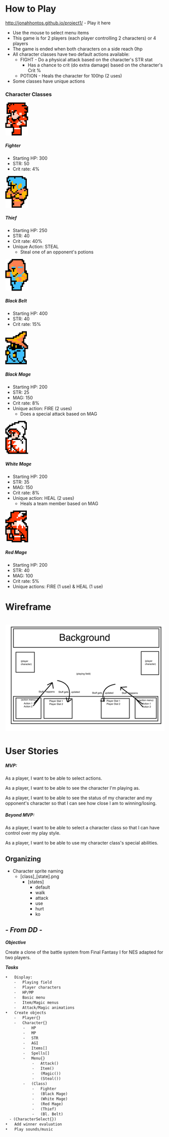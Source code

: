 # How to Play

http://jonahhontos.github.io/project1/ - Play it here

- Use the mouse to select menu items
- This game is for 2 players (each player controlling 2 characters) or 4 players
- The game is ended when both characters on a side reach 0hp
- All character classes have two default actions available:
  - FIGHT - Do a physical attack based on the character's STR stat
    - Has a chance to crit (do extra damage) based on the character's Crit %
  - POTION - Heals the character for 100hp (2 uses)
- Some classes have unique actions

### Character Classes

 ![fighter_default](/assets/fighter_default.png)

##### Fighter

- Starting HP: 300
- STR: 50
- Crit rate: 4%

 ![thief_default](/assets/thief_default.png)

##### Thief

- Starting HP: 250
- STR: 40
- Crit rate: 40%
- Unique Action: STEAL
  - Steal one of an opponent's potions

 ![black_belt_default](/assets/black_belt_default.png)

##### Black Belt

- Starting HP: 400
- STR: 40
- Crit rate: 15%

 ![black_mage_default](/assets/black_mage_default.png)

##### Black Mage

- Starting HP: 200
- STR: 25
- MAG: 150
- Crit rate: 8%
- Unique action: FIRE (2 uses)
  - Does a special attack based on MAG

 ![white_mage_default](/assets/white_mage_default.png)

##### White Mage

- Starting HP: 200
- STR: 35
- MAG: 150
- Crit rate: 8%
- Unique action: HEAL (2 uses)
  - Heals a team member based on MAG

 ![red_mage_default](/assets/red_mage_default.png)

##### Red Mage

- Starting HP: 200
- STR: 40
- MAG: 100
- Crit rate: 5%
- Unique actions: FIRE (1 use) & HEAL (1 use)







# Wireframe

# ![wireframe](/assets/wireframe.png)

# User Stories

##### MVP:

As a player, I want to be able to select actions.

As a player, I want to be able to see the character I'm playing as.

As a player, I want to be able to see the status of my character and my opponent's character so that I can see how close I am to winning/losing.

##### Beyond MVP:

As a player, I want to be able to select a character class so that I can have control over my play style.

As a player, I want to be able to use my character class's special abilities.

## Organizing

- Character sprite naming
  - [class]_[state].png
    - [states]
      - default
      - walk
      - attack
      - use
      - hurt
      - ko

## *- From DD -*

***Objective***

Create a clone of the battle system from Final Fantasy I for NES adapted for two players.

***Tasks***

``` 
•	Display:
	⁃	Playing field
	⁃	Player characters
	⁃	HP/MP
	⁃	Basic menu
	⁃	Item/Magic menus
	⁃	Attack/Magic animations
•	Create objects
	⁃	Player{}
	⁃	Character{}
		⁃	HP
		⁃	MP
		⁃	STR
		⁃	AGI
		⁃	Items[]
		⁃	Spells[]
		⁃	Menu{}
			⁃	Attack()
			⁃	Item()
			⁃	(Magic())
			⁃	(Steal())
		⁃	(Class)
			⁃	Fighter
			⁃	(Black Mage)
			⁃	(White Mage)
			⁃	(Red Mage)
			⁃	(Thief)
            ⁃	(Bl. Belt)
  ⁃	(CharacterSelect{})
•	Add winner evaluation
•	Play sounds/music
```